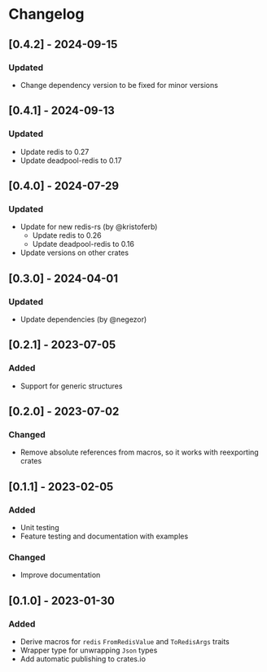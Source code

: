 # Changelog

## [0.4.2] - 2024-09-15

### Updated

- Change dependency version to be fixed for minor versions

## [0.4.1] - 2024-09-13

### Updated

- Update redis to 0.27
- Update deadpool-redis to 0.17

## [0.4.0] - 2024-07-29

### Updated

- Update for new redis-rs (by @kristoferb)
    - Update redis to 0.26
    - Update deadpool-redis to 0.16
- Update versions on other crates

## [0.3.0] - 2024-04-01

### Updated

- Update dependencies (by @negezor)

## [0.2.1] - 2023-07-05

### Added

- Support for generic structures

## [0.2.0] - 2023-07-02

### Changed

- Remove absolute references from macros, so it works with reexporting crates

## [0.1.1] - 2023-02-05

### Added

- Unit testing
- Feature testing and documentation with examples

### Changed

- Improve documentation

## [0.1.0] - 2023-01-30

### Added

- Derive macros for `redis` `FromRedisValue` and `ToRedisArgs` traits
- Wrapper type for unwrapping `Json` types
- Add automatic publishing to crates.io
